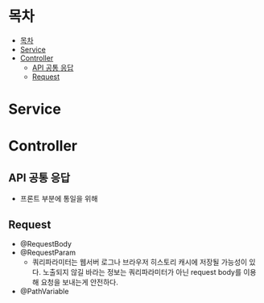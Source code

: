 
# 목차
- [목차](#목차)
- [Service](#service)
- [Controller](#controller)
  - [API 공통 응답](#api-공통-응답)
  - [Request](#request)

# Service

# Controller

## API 공통 응답
- 프론트 부분에 통일을 위해 

## Request
- @RequestBody
- @RequestParam
  - 쿼리파라미터는 웹서버 로그나 브라우저 히스토리 캐시에 저장될 가능성이 있다. 노출되지 않길 바라는 정보는 쿼리파라미터가 아닌 request body를 이용해 요청을 보내는게 안전하다.
- @PathVariable
